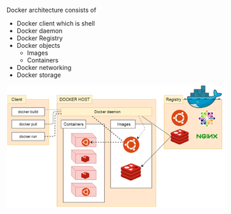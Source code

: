 Docker architecture consists of 

* Docker client which is shell
* Docker daemon
* Docker Registry
* Docker objects
    * Images
    * Containers
* Docker networking
* Docker storage

![alt text](docker-architecture.png)